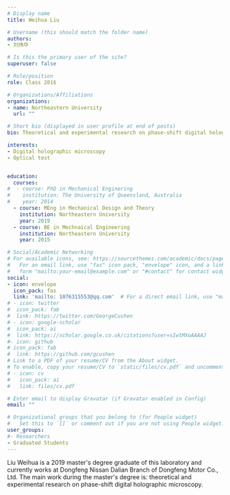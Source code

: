 ```yaml
---
# Display name
title: Weihua Liu

# Username (this should match the folder name)
authors:
- 刘炜华

# Is this the primary user of the site?
superuser: false

# Role/position
role: Class 2016

# Organizations/Affiliations
organizations:
- name: Northeastern University
  url: ""

# Short bio (displayed in user profile at end of posts)
bio: Theoretical and experimental research on phase-shift digital holographic microscopy.

interests:
- Digital holographic microscopy
- Optical test


education:
  courses:
#  - course: PhD in Mechanical Enginering
#    institution: The University of Queensland, Australia
#    year: 2014
  - course: MEng in Mechanical Design and Theory 
    institution: Northeastern University
    year: 2019
  - course: BE in Mechnaical Engineering
    institution: Northeastern University
    year: 2015

# Social/Academic Networking
# For available icons, see: https://sourcethemes.com/academic/docs/page-builder/#icons
#   For an email link, use "fas" icon pack, "envelope" icon, and a link in the
#   form "mailto:your-email@example.com" or "#contact" for contact widget.
social:
- icon: envelope
  icon_pack: fas
  link: 'mailto: 1076315553@qq.com'  # For a direct email link, use "mailto:test@example.org".
# - icon: twitter
#  icon_pack: fab
#  link: https://twitter.com/GeorgeCushen
# - icon: google-scholar
#  icon_pack: ai
#  link: https://scholar.google.co.uk/citations?user=sIwtMXoAAAAJ
#- icon: github
# icon_pack: fab
#  link: https://github.com/gcushen
# Link to a PDF of your resume/CV from the About widget.
# To enable, copy your resume/CV to `static/files/cv.pdf` and uncomment the lines below.
# - icon: cv
#   icon_pack: ai
#   link: files/cv.pdf

# Enter email to display Gravatar (if Gravatar enabled in Config)
email: ""

# Organizational groups that you belong to (for People widget)
#   Set this to `[]` or comment out if you are not using People widget.
user_groups:
#- Researchers
- Graduated Students
---
```


Liu Weihua is a 2019 master's degree graduate of this laboratory and currently works at Dongfeng Nissan Dalian Branch of Dongfeng Motor Co., Ltd. The main work during the master's degree is: theoretical and experimental research on phase-shift digital holographic microscopy.

